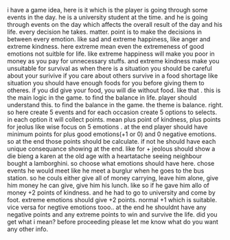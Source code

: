 i have a game idea, here is it which is the player is going through some events in the day. he is a university student at the time. and he is going through events on the day which affects the overall result of the day and his life. every decision he takes. matter. point is to make the decisions in between every emotion. like sad and  extreme happiness, like anger and extreme kindness. here extreme mean even the extremeness of good emotions not suitble for life. like extreme happiness will make you poor in money as you pay for unnecessary stuffs. and extreme kindness make you unsuitable for survival as when there is a situation you should be careful about your surivive if you care about others survive in a food shortage like situation you should have enough foods for you before giving them to otheres. if you did give your food, you will die without food. like that . this is the main logic in the game. to find the balance in life. player should understand this. to find the balance in the game. the theme is balance. right. so here create 5 events and for each occasion create 5 options to selects. in each option it will collect points. mean plus point of kindness, plus points for jeolus like wise focus on 5 emotions . at the end player should have minimum points for plus good emotions(+1 or 0) and 0 negative emotions. so at the end those points should be calculate. if not he should have each unique consequance showing at the end. like for + jeolous should show a die bieng a karen at the old age with a heartatache seeing neighbour bought a lamborghini. so choose what emotions should have here. chose events he would meet like he meet a burglur when he goes to the bus station. so he couls either give all of money carrying, leave him alone, give him money he can give, give him his lunch. like so if he gave him  allo of money +2 points of kindness. and he had to go to university and come by foot. extreme emotions should give +2 points. normal +1 which is suitable. vice versa for negtive emotions tooo.. at the end he shouldnt have any negative points and any extreme points to win and survive the life. did you get what i mean? before proceeding please let me know what do you want any other info.
